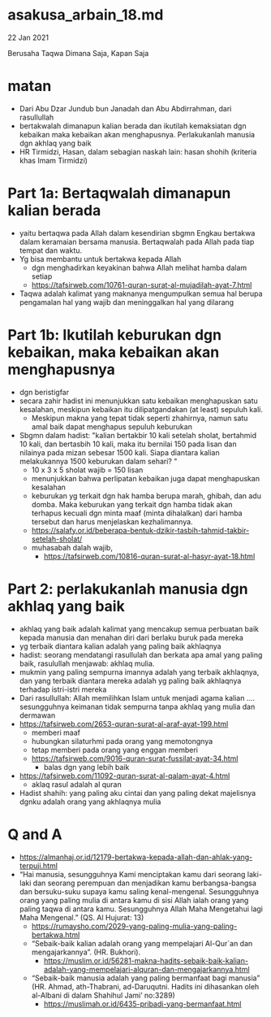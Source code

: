 # asakusa_arbain_18.md
22 Jan 2021

Berusaha Taqwa Dimana Saja, Kapan Saja

# matan
* Dari Abu Dzar Jundub bun Janadah dan Abu Abdirrahman, dari rasullullah
* bertakwalah dimanapun kalian berada dan ikutilah kemaksiatan dgn kebaikan 
  maka kebaikan akan menghapusnya.
  Perlakukanlah manusia dgn akhlaq yang baik
* HR Tirmidzi, Hasan, dalam sebagian naskah lain: hasan shohih (kriteria khas Imam Tirmidzi)

# Part 1a: Bertaqwalah dimanapun kalian berada
* yaitu bertaqwa pada Allah dalam kesendirian sbgmn Engkau bertakwa dalam keramaian bersama manusia.
  Bertaqwalah pada Allah pada tiap tempat dan waktu.
* Yg bisa membantu untuk bertakwa kepada Allah
  * dgn menghadirkan keyakinan bahwa Allah melihat hamba dalam setiap
  * https://tafsirweb.com/10761-quran-surat-al-mujadilah-ayat-7.html
* Taqwa adalah kalimat yang maknanya mengumpulkan semua hal berupa pengamalan hal yang wajib dan
  meninggalkan hal yang dilarang

# Part 1b: Ikutilah keburukan dgn kebaikan, maka kebaikan akan menghapusnya
* dgn beristigfar
* secara zahir hadist ini menunjukkan satu kebaikan menghapuskan satu kesalahan, 
  meskipun kebaikan itu dilipatgandakan (at least) sepuluh kali.
  * Meskipun makna yang tepat tidak seperti zhahirnya, 
    namun satu amal baik dapat menghapus sepuluh keburukan
* Sbgmn dalam hadist:
  "kalian bertakbir 10 kali setelah sholat, bertahmid 10 kali, dan bertasbih 10 kali, maka itu bernilai 150 pada lisan
  dan nilainya pada mizan sebesar 1500 kali.
  Siapa diantara kalian melakukannya 1500 keburukan dalam sehari? "
  * 10 x 3 x 5 sholat wajib = 150 lisan
  * menunjukkan bahwa perlipatan kebaikan juga dapat menghapuskan kesalahan
  * keburukan yg terkait dgn hak hamba berupa marah, ghibah, dan adu domba.
    Maka keburukan yang terkait dgn hamba tidak akan terhapus kecuali dgn minta maaf (minta dihalalkan) 
    dari hamba tersebut dan harus menjelaskan kezhalimannya.
  * https://salafy.or.id/beberapa-bentuk-dzikir-tasbih-tahmid-takbir-setelah-sholat/
  * muhasabah dalah wajib, 
    * https://tafsirweb.com/10816-quran-surat-al-hasyr-ayat-18.html
    
# Part 2: perlakukanlah manusia dgn akhlaq yang baik
* akhlaq yang baik adalah kalimat yang mencakup semua perbuatan baik kepada manusia 
  dan menahan diri dari berlaku buruk pada mereka
* yg terbaik diantara kalian adalah yang paling baik akhlaqnya
* hadist: seorang mendatangi rasullulah dan berkata apa amal yang paling baik, rasulullah menjawab: akhlaq mulia.
* mukmin yang paling sempurna imannya adalah yang terbaik akhlaqnya, dan yang terbaik diantara mereka
  adalah yg paling baik akhlaqnya terhadap istri-istri mereka
* Dari rasullullah: Allah memilihkan Islam untuk menjadi agama kalian 
  .... sesungguhnya keimanan tidak sempurna tanpa akhlaq yang mulia dan dermawan
* https://tafsirweb.com/2653-quran-surat-al-araf-ayat-199.html 
  * memberi maaf
  * hubungkan silaturhmi pada orang yang memotongnya
  * tetap memberi pada orang yang enggan memberi
  * https://tafsirweb.com/9016-quran-surat-fussilat-ayat-34.html
    * balas dgn yang lebih baik
* https://tafsirweb.com/11092-quran-surat-al-qalam-ayat-4.html
  * aklaq rasul adalah al quran
* Hadist shahih:
  yang paling aku cintai dan yang paling dekat majelisnya dgnku adalah orang yang akhlaqnya mulia
  
# Q and A
* https://almanhaj.or.id/12179-bertakwa-kepada-allah-dan-ahlak-yang-terpuji.html
* “Hai manusia, sesungguhnya Kami menciptakan kamu dari seorang laki-laki dan seorang perempuan dan menjadikan kamu berbangsa-bangsa dan bersuku-suku supaya kamu saling kenal-mengenal. Sesungguhnya orang yang paling mulia di antara kamu di sisi Allah ialah orang yang paling taqwa di antara kamu. Sesungguhnya Allah Maha Mengetahui lagi Maha Mengenal.” (QS. Al Hujurat: 13)
  * https://rumaysho.com/2029-yang-paling-mulia-yang-paling-bertakwa.html
  * “Sebaik-baik kalian adalah orang yang mempelajari Al-Qur`an dan mengajarkannya”. (HR. Bukhori).
    * https://muslim.or.id/56281-makna-hadits-sebaik-baik-kalian-adalah-yang-mempelajari-alquran-dan-mengajarkannya.html
  * “Sebaik-baik manusia adalah yang paling bermanfaat bagi manusia” (HR. Ahmad, ath-Thabrani, ad-Daruqutni. Hadits ini dihasankan oleh al-Albani di dalam Shahihul Jami’ no:3289)
     * https://muslimah.or.id/6435-pribadi-yang-bermanfaat.html
